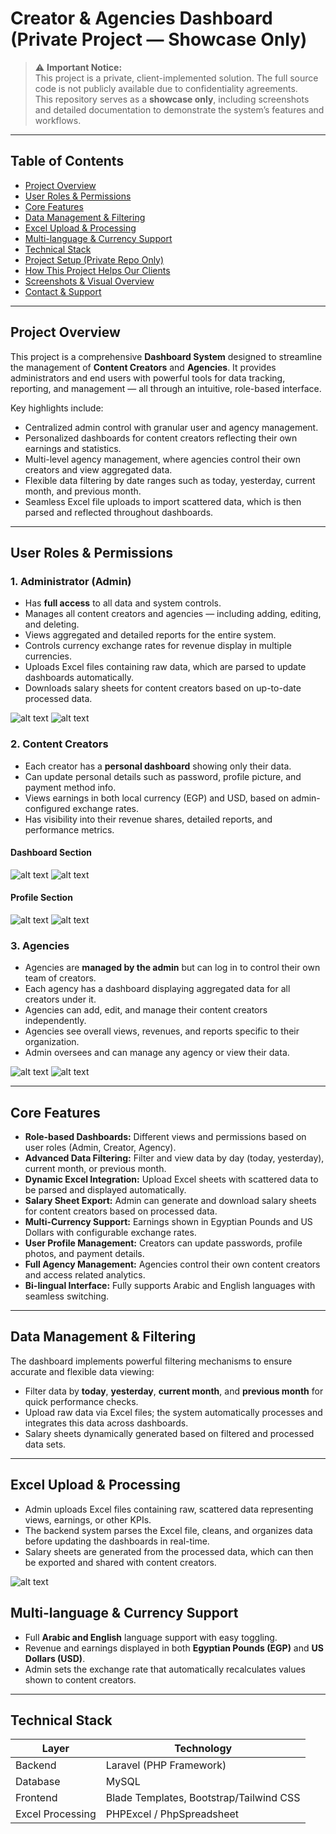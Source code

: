 # Creator & Agencies Dashboard (Private Project — Showcase Only)

> ⚠️ **Important Notice:**  
> This project is a private, client-implemented solution. The full source code is not publicly available due to confidentiality agreements.  
> This repository serves as a **showcase only**, including screenshots and detailed documentation to demonstrate the system’s features and workflows.

---

## Table of Contents

- [Project Overview](#project-overview)  
- [User Roles & Permissions](#user-roles--permissions)  
- [Core Features](#core-features)  
- [Data Management & Filtering](#data-management--filtering)  
- [Excel Upload & Processing](#excel-upload--processing)  
- [Multi-language & Currency Support](#multi-language--currency-support)  
- [Technical Stack](#technical-stack)  
- [Project Setup (Private Repo Only)](#project-setup-private-repo-only)  
- [How This Project Helps Our Clients](#how-this-project-helps-our-clients)  
- [Screenshots & Visual Overview](#screenshots--visual-overview)  
- [Contact & Support](#contact--support)  

---

## Project Overview

This project is a comprehensive **Dashboard System** designed to streamline the management of **Content Creators** and **Agencies**. It provides administrators and end users with powerful tools for data tracking, reporting, and management — all through an intuitive, role-based interface.

Key highlights include:

- Centralized admin control with granular user and agency management.  
- Personalized dashboards for content creators reflecting their own earnings and statistics.  
- Multi-level agency management, where agencies control their own creators and view aggregated data.  
- Flexible data filtering by date ranges such as today, yesterday, current month, and previous month.  
- Seamless Excel file uploads to import scattered data, which is then parsed and reflected throughout dashboards.

---

## User Roles & Permissions

### 1. Administrator (Admin)

- Has **full access** to all data and system controls.  
- Manages all content creators and agencies — including adding, editing, and deleting.  
- Views aggregated and detailed reports for the entire system.  
- Controls currency exchange rates for revenue display in multiple currencies.  
- Uploads Excel files containing raw data, which are parsed to update dashboards automatically.  
- Downloads salary sheets for content creators based on up-to-date processed data.

![alt text](image.png)
![alt text](image-1.png)

### 2. Content Creators

- Each creator has a **personal dashboard** showing only their data.  
- Can update personal details such as password, profile picture, and payment method info.  
- Views earnings in both local currency (EGP) and USD, based on admin-configured exchange rates.  
- Has visibility into their revenue shares, detailed reports, and performance metrics.

#### Dashboard Section
![alt text](image-3.png)
![alt text](image-4.png)

#### Profile Section
![alt text](image-5.png)
![alt text](image-6.png)


### 3. Agencies

- Agencies are **managed by the admin** but can log in to control their own team of creators.  
- Each agency has a dashboard displaying aggregated data for all creators under it.  
- Agencies can add, edit, and manage their content creators independently.  
- Agencies see overall views, revenues, and reports specific to their organization.  
- Admin oversees and can manage any agency or view their data.

![alt text](image-7.png)
![alt text](image-8.png)

---

## Core Features

- **Role-based Dashboards:** Different views and permissions based on user roles (Admin, Creator, Agency).  
- **Advanced Data Filtering:** Filter and view data by day (today, yesterday), current month, or previous month.  
- **Dynamic Excel Integration:** Upload Excel sheets with scattered data to be parsed and displayed automatically.  
- **Salary Sheet Export:** Admin can generate and download salary sheets for content creators based on processed data.  
- **Multi-Currency Support:** Earnings shown in Egyptian Pounds and US Dollars with configurable exchange rates.  
- **User Profile Management:** Creators can update passwords, profile photos, and payment details.  
- **Full Agency Management:** Agencies control their own content creators and access related analytics.  
- **Bi-lingual Interface:** Fully supports Arabic and English languages with seamless switching.  

---

## Data Management & Filtering

The dashboard implements powerful filtering mechanisms to ensure accurate and flexible data viewing:

- Filter data by **today**, **yesterday**, **current month**, and **previous month** for quick performance checks.  
- Upload raw data via Excel files; the system automatically processes and integrates this data across dashboards.  
- Salary sheets dynamically generated based on filtered and processed data sets.  

---

## Excel Upload & Processing

- Admin uploads Excel files containing raw, scattered data representing views, earnings, or other KPIs.  
- The backend system parses the Excel file, cleans, and organizes data before updating the dashboards in real-time.  
- Salary sheets are generated from the processed data, which can then be exported and shared with content creators.  

![alt text](image-2.png)

## Multi-language & Currency Support

- Full **Arabic and English** language support with easy toggling.  
- Revenue and earnings displayed in both **Egyptian Pounds (EGP)** and **US Dollars (USD)**.  
- Admin sets the exchange rate that automatically recalculates values shown to content creators.  

---

## Technical Stack

| Layer           | Technology                         |
|-----------------|----------------------------------|
| Backend         | Laravel (PHP Framework)           |
| Database        | MySQL                            |
| Frontend        | Blade Templates, Bootstrap/Tailwind CSS |
| Excel Processing| PHPExcel / PhpSpreadsheet         |

